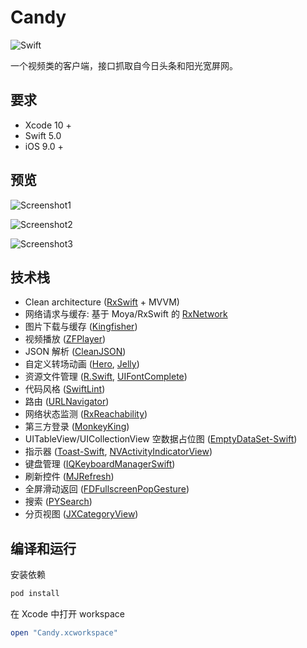 # Candy

![Swift](https://img.shields.io/badge/Swift-5.0-orange.svg)

一个视频类的客户端，接口抓取自今日头条和阳光宽屏网。

## 要求

- Xcode 10 +
- Swift 5.0
- iOS 9.0 +

## 预览

![Screenshot1](https://ae01.alicdn.com/kf/HTB1cWjjbRKw3KVjSZTE5jcuRpXak.gif)

![Screenshot2](https://ae01.alicdn.com/kf/HTB1p.fdbR1D3KVjSZFy5jbuFpXaN.gif)

![Screenshot3](https://ae01.alicdn.com/kf/HTB1.6_bbL1H3KVjSZFB5jbSMXXaR.gif)

## 技术栈

- Clean architecture ([RxSwift](https://github.com/ReactiveX/RxSwift) + MVVM)
- 网络请求与缓存: 基于 Moya/RxSwift 的 [RxNetwork](<https://github.com/Pircate/RxNetwork>)
- 图片下载与缓存 ([Kingfisher](<https://github.com/onevcat/Kingfisher>)) 
- 视频播放 ([ZFPlayer](<https://github.com/renzifeng/ZFPlayer>))
- JSON 解析 ([CleanJSON](<https://github.com/Pircate/CleanJSON>))
- 自定义转场动画 ([Hero](https://github.com/HeroTransitions/Hero), [Jelly](https://github.com/SebastianBoldt/Jelly))
- 资源文件管理 ([R.Swift](https://github.com/mac-cain13/R.swift), [UIFontComplete](https://github.com/Nirma/UIFontComplete))
- 代码风格 ([SwiftLint](https://github.com/realm/SwiftLint))
- 路由 ([URLNavigator](<https://github.com/devxoul/URLNavigator>))
- 网络状态监测 ([RxReachability](https://github.com/RxSwiftCommunity/RxReachability))
- 第三方登录 ([MonkeyKing](https://github.com/nixzhu/MonkeyKing))
- UITableView/UICollectionView 空数据占位图 ([EmptyDataSet-Swift](https://github.com/Xiaoye220/EmptyDataSet-Swift))
- 指示器 ([Toast-Swift](https://github.com/scalessec/Toast-Swift), [NVActivityIndicatorView](https://github.com/ninjaprox/NVActivityIndicatorView))
- 键盘管理 ([IQKeyboardManagerSwift](https://github.com/hackiftekhar/IQKeyboardManager))
- 刷新控件 ([MJRefresh](<https://github.com/CoderMJLee/MJRefresh>))
- 全屏滑动返回 ([FDFullscreenPopGesture](https://github.com/forkingdog/FDFullscreenPopGesture))
- 搜索 ([PYSearch](https://github.com/ko1o/PYSearch))
- 分页视图 ([JXCategoryView](https://github.com/pujiaxin33/JXCategoryView))
## 编译和运行

  安装依赖

  ```ruby
  pod install
  ```

在 Xcode 中打开 workspace
  ```ruby
  open "Candy.xcworkspace"
  ```

